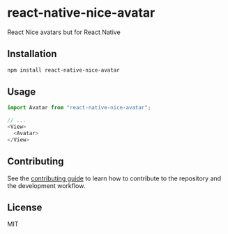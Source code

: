 # react-native-nice-avatar

React Nice avatars but for React Native

## Installation

```sh
npm install react-native-nice-avatar
```

## Usage

```js
import Avatar from "react-native-nice-avatar";

// ...
<View>
  <Avatar>
</View>
```

## Contributing

See the [contributing guide](CONTRIBUTING.md) to learn how to contribute to the repository and the development workflow.

## License

MIT
